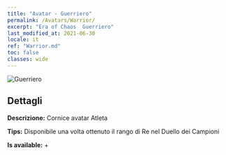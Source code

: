 ```yaml
---
title: "Avatar - Guerriero"
permalink: /Avatars/Warrior/
excerpt: "Era of Chaos  Guerriero"
last_modified_at: 2021-06-30
locale: it
ref: "Warrior.md"
toc: false
classes: wide
---
```

 ![Guerriero](/images/a/avatarFrame_1.png)

## Dettagli

 **Descrizione:** Cornice avatar Atleta 

 **Tips:** Disponibile una volta ottenuto il rango di Re nel Duello dei Campioni 

 **Is available:**  + 

